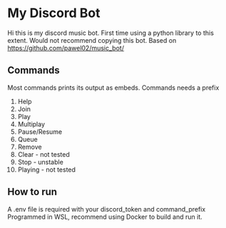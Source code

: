 # My Discord Bot

Hi this is my discord music bot. First time using a python library to this extent. Would not recommend copying this bot. Based on https://github.com/pawel02/music_bot/

## Commands
Most commands prints its output as embeds. Commands needs a prefix 

1. Help
2. Join
3. Play
4. Multiplay
5. Pause/Resume
6. Queue
7. Remove 
8. Clear - not tested
9. Stop - unstable
10. Playing - not tested

## How to run
A .env file is required with your discord_token and command_prefix
Programmed in WSL, recommend using Docker to build and run it. 
